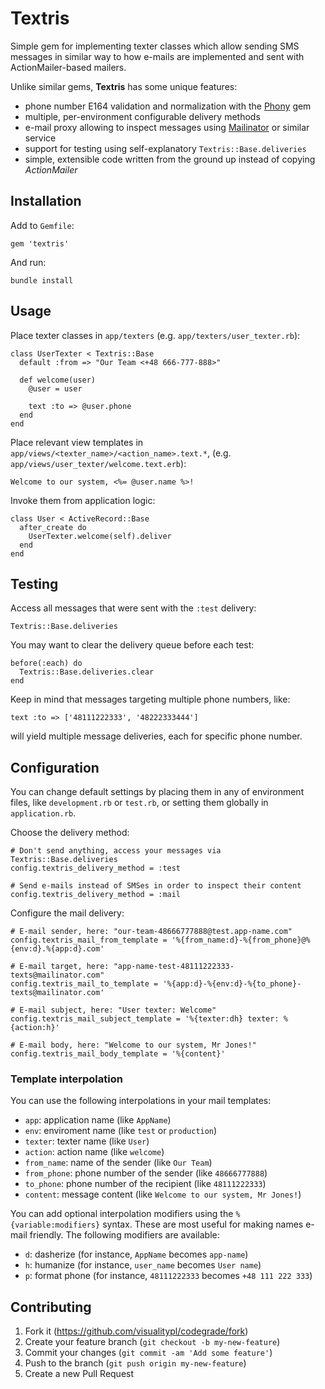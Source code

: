 # Textris

Simple gem for implementing texter classes which allow sending SMS messages in similar way to how e-mails are implemented and sent with ActionMailer-based mailers.

Unlike similar gems, **Textris** has some unique features:

- phone number E164 validation and normalization with the [Phony](https://github.com/floere/phony) gem
- multiple, per-environment configurable delivery methods
- e-mail proxy allowing to inspect messages using [Mailinator](https://mailinator.com/) or similar service
- support for testing using self-explanatory `Textris::Base.deliveries`
- simple, extensible code written from the ground up instead of copying *ActionMailer*

## Installation

Add to `Gemfile`:

    gem 'textris'

And run:

    bundle install

## Usage

Place texter classes in `app/texters` (e.g. `app/texters/user_texter.rb`):

    class UserTexter < Textris::Base
      default :from => "Our Team <+48 666-777-888>"

      def welcome(user)
        @user = user

        text :to => @user.phone
      end
    end

Place relevant view templates in `app/views/<texter_name>/<action_name>.text.*`, (e.g. `app/views/user_texter/welcome.text.erb`):

    Welcome to our system, <%= @user.name %>!

Invoke them from application logic:

    class User < ActiveRecord::Base
      after_create do
        UserTexter.welcome(self).deliver
      end
    end

## Testing

Access all messages that were sent with the `:test` delivery:

    Textris::Base.deliveries

You may want to clear the delivery queue before each test:

    before(:each) do
      Textris::Base.deliveries.clear
    end

Keep in mind that messages targeting multiple phone numbers, like:

    text :to => ['48111222333', '48222333444']

will yield multiple message deliveries, each for specific phone number.

## Configuration

You can change default settings by placing them in any of environment files, like `development.rb` or `test.rb`, or setting them globally in `application.rb`.

Choose the delivery method:

    # Don't send anything, access your messages via Textris::Base.deliveries
    config.textris_delivery_method = :test

    # Send e-mails instead of SMSes in order to inspect their content
    config.textris_delivery_method = :mail

Configure the mail delivery:

    # E-mail sender, here: "our-team-48666777888@test.app-name.com"
    config.textris_mail_from_template = '%{from_name:d}-%{from_phone}@%{env:d}.%{app:d}.com'

    # E-mail target, here: "app-name-test-48111222333-texts@mailinator.com"
    config.textris_mail_to_template = '%{app:d}-%{env:d}-%{to_phone}-texts@mailinator.com'

    # E-mail subject, here: "User texter: Welcome"
    config.textris_mail_subject_template = '%{texter:dh} texter: %{action:h}'

    # E-mail body, here: "Welcome to our system, Mr Jones!"
    config.textris_mail_body_template = '%{content}'

### Template interpolation

You can use the following interpolations in your mail templates:

- `app`: application name (like `AppName`)
- `env`: enviroment name (like `test` or `production`)
- `texter`: texter name (like `User`)
- `action`: action name (like `welcome`)
- `from_name`: name of the sender (like `Our Team`)
- `from_phone`: phone number of the sender (like `48666777888`)
- `to_phone`: phone number of the recipient (like `48111222333`)
- `content`: message content (like `Welcome to our system, Mr Jones!`)

You can add optional interpolation modifiers using the `%{variable:modifiers}` syntax. These are most useful for making names e-mail friendly. The following modifiers are available:

- `d`: dasherize (for instance, `AppName` becomes `app-name`)
- `h`: humanize (for instance, `user_name` becomes `User name`)
- `p`: format phone (for instance, `48111222333` becomes `+48 111 222 333`)

## Contributing

1. Fork it (https://github.com/visualitypl/codegrade/fork)
2. Create your feature branch (`git checkout -b my-new-feature`)
3. Commit your changes (`git commit -am 'Add some feature'`)
4. Push to the branch (`git push origin my-new-feature`)
5. Create a new Pull Request
